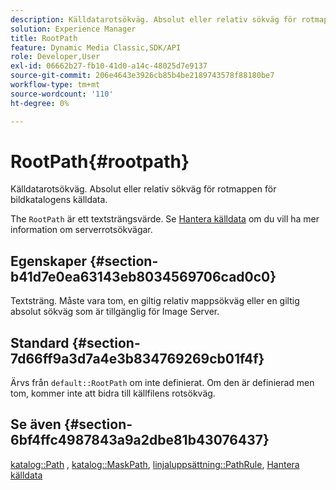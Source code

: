 ```yaml
---
description: Källdatarotsökväg. Absolut eller relativ sökväg för rotmappen för bildkatalogens källdata.
solution: Experience Manager
title: RootPath
feature: Dynamic Media Classic,SDK/API
role: Developer,User
exl-id: 06662b27-fb10-41d0-a14c-48025d7e9137
source-git-commit: 206e4643e3926cb85b4be2189743578f88180be7
workflow-type: tm+mt
source-wordcount: '110'
ht-degree: 0%

---
```


# RootPath{#rootpath}

Källdatarotsökväg. Absolut eller relativ sökväg för rotmappen för bildkatalogens källdata.

The `RootPath` är ett textsträngsvärde. Se [Hantera källdata](../../../../../is-api/image-serving-api-ref/c-configuration-and-administration/c-managing-content/r-source-data.md#reference-4eebd51b2db2401c90be771d3382329e) om du vill ha mer information om serverrotsökvägar.

## Egenskaper {#section-b41d7e0ea63143eb8034569706cad0c0}

Textsträng. Måste vara tom, en giltig relativ mappsökväg eller en giltig absolut sökväg som är tillgänglig för Image Server.

## Standard {#section-7d66ff9a3d7a4e3b834769269cb01f4f}

Ärvs från `default::RootPath` om inte definierat. Om den är definierad men tom, kommer inte att bidra till källfilens rotsökväg.

## Se även {#section-6bf4ffc4987843a9a2dbe81b43076437}

[katalog::Path](/help/aem-is-ir-api/is-api/image-catalog/image-serving-api-ref/c-image-catalog-reference/c-image-svg-data-reference/c-image-data-reference/r-path-cat.md) , [katalog::MaskPath](/help/aem-is-ir-api/is-api/image-catalog/image-serving-api-ref/c-image-catalog-reference/c-image-svg-data-reference/c-image-data-reference/r-maskpath-cat.md),  [linjaluppsättning::PathRule](../../../../../is-api/image-catalog/image-serving-api-ref/c-image-catalog-reference/c-rule-set-reference/c-rule-set-reference.md#concept-3e5058cf3507470b82cac638df23ea8e), [Hantera källdata](../../../../../is-api/image-serving-api-ref/c-configuration-and-administration/c-managing-content/r-source-data.md#reference-4eebd51b2db2401c90be771d3382329e)
